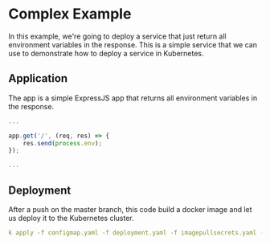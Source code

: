 # Complex Example

In this example, we're going to deploy a service that just return all environment variables in the response. This is a
simple service that we can use to demonstrate how to deploy a service in Kubernetes.

## Application
The app is a simple ExpressJS app that returns all environment variables in the response.

```javascript
...

app.get('/', (req, res) => {
    res.send(process.env);
});

...
```

## Deployment
After a push on the master branch, this code build a docker image and let us deploy it to the Kubernetes cluster.

```yaml
k apply -f configmap.yaml -f deployment.yaml -f imagepullsecrets.yaml -f secret.yaml -f ingress.yaml -f service.yaml
```

